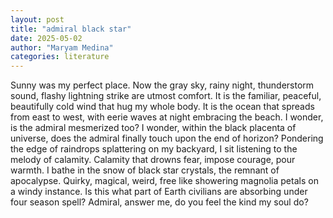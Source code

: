 ```yaml
---
layout: post
title: "admiral black star"
date: 2025-05-02
author: "Maryam Medina"
categories: literature
---
```


Sunny was my perfect place.
Now the gray sky, rainy night, thunderstorm sound, flashy lightning strike are utmost comfort.
It is the familiar, peaceful, beautifully cold wind that hug my whole body.
It is the ocean that spreads from east to west, with eerie waves at night embracing the beach.
I wonder, is the admiral mesmerized too?
I wonder, within the black placenta of universe, does the admiral finally touch upon the end of horizon?
Pondering the edge of raindrops splattering on my backyard, I sit listening to the melody of calamity.
Calamity that drowns fear, impose courage, pour warmth.
I bathe in the snow of black star crystals, the remnant of apocalypse.
Quirky, magical, weird, free like showering magnolia petals on a windy instance.
Is this what part of Earth civilians are absorbing under four season spell?
Admiral, answer me, do you feel the kind my soul do?